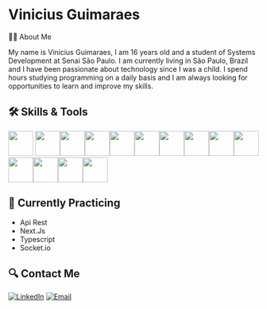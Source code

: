 # Vinicius Guimaraes

👨‍💻 About Me

My name is Vinicius Guimaraes, I am 16 years old and a student of Systems Development at Senai São Paulo. I am currently living in São Paulo, Brazil and I have been passionate about technology since I was a child. I spend hours studying programming on a daily basis and I am always looking for opportunities to learn and improve my skills.

## 🛠️ Skills & Tools
<img src="https://cdn.jsdelivr.net/gh/devicons/devicon/icons/mysql/mysql-original.svg" width="50" height="50" /> <img src="https://cdn.jsdelivr.net/gh/devicons/devicon/icons/firebase/firebase-plain.svg" width="50" height="50" /><img src="https://cdn.jsdelivr.net/gh/devicons/devicon/icons/php/php-original.svg" width="50" height="50" /><img src="https://cdn.jsdelivr.net/gh/devicons/devicon/icons/javascript/javascript-original.svg" width="50" height="50" /><img src="https://cdn.jsdelivr.net/gh/devicons/devicon/icons/typescript/typescript-original.svg" width="50" height="50" /><img src="https://cdn.jsdelivr.net/gh/devicons/devicon/icons/nodejs/nodejs-original.svg" width="50" height="50" /><img src="https://cdn.jsdelivr.net/gh/devicons/devicon/icons/express/express-original.svg" width="50" height="50" /><img src="https://cdn.jsdelivr.net/gh/devicons/devicon/icons/nestjs/nestjs-plain.svg" width="50" height="50" /><img src="https://cdn.jsdelivr.net/gh/devicons/devicon/icons/react/react-original.svg" width="50" height="50" /><img src="https://cdn.jsdelivr.net/gh/devicons/devicon/icons/nextjs/nextjs-original.svg" width="50" height="50" /><img src="https://cdn.jsdelivr.net/gh/devicons/devicon/icons/bootstrap/bootstrap-original.svg" width="50" height="50" /><img src="https://cdn.jsdelivr.net/gh/devicons/devicon/icons/sass/sass-original.svg" width="50" height="50" /><img src="https://cdn.jsdelivr.net/gh/devicons/devicon/icons/linux/linux-original.svg" width="50" height="50" /><img src="https://cdn.jsdelivr.net/gh/devicons/devicon/icons/socketio/socketio-original.svg" width="50" height="50"  />

## 🚀 Currently Practicing

- Api Rest
- Next.Js
- Typescript
- Socket.io

## 🔍 Contact Me

[![LinkedIn](https://img.shields.io/badge/-LinkedIn-blue?style=flat-square&logo=Linkedin&logoColor=white&link=https://www.linkedin.com/in/vinicius-guimar%C3%A3es-108483243/)](https://www.linkedin.com/in/vinicius-guimar%C3%A3es-108483243/)
[![Email](https://img.shields.io/badge/-Email-D14836?style=flat-square&logo=Gmail&logoColor=white&link=mailto:viniciusguimaraescarneiro@gmail.com)](mailto:viniciusguimaraescarneiro@gmail.com)
